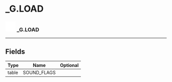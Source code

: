 # _G.LOAD

### <img src="../../.gitbook/assets/base.png" width="32" height="32" /> _G.LOAD


-----------------
## Fields

| Type   | Name | Optional |
| ------ | ---- | -------: |
| table | SOUND_FLAGS |  |
